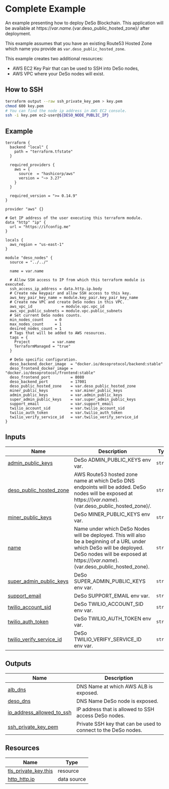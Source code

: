 # Complete Example

An example presenting how to deploy DeSo Blockchain. This application will be available at https://${var.name}.${var.deso_public_hosted_zone}/ after deployment.

This example assumes that you have an existing Route53 Hosted Zone which name you provide as `var.deso_public_hosted_zone`.

This example creates two additional resources:

- AWS EC2 Key Pair that can be used to SSH into DeSo nodes,
- AWS VPC where your DeSo nodes will exist.

## How to SSH

```bash
terraform output --raw ssh_private_key_pem > key.pem
chmod 600 key.pem
# You can find the node ip address in AWS EC2 console.
ssh -i key.pem ec2-user@${DESO_NODE_PUBLIC_IP}
```

<!-- BEGIN_TF_DOCS -->
## Example

```hcl
terraform {
  backend "local" {
    path = "terraform.tfstate"
  }

  required_providers {
    aws = {
      source  = "hashicorp/aws"
      version = "~> 3.27"
    }
  }

  required_version = ">= 0.14.9"
}

provider "aws" {}

# Get IP address of the user executing this terraform module.
data "http" "ip" {
  url = "https://ifconfig.me"
}

locals {
  aws_region = "us-east-1"
}

module "deso_nodes" {
  source = "../../"

  name = var.name

  # Allow SSH access to IP from which this terraform module is executed.
  ssh_access_ip_address = data.http.ip.body
  # Create new keypair and allow SSH access to this key.
  aws_key_pair_key_name = module.key_pair.key_pair_key_name
  # Create new VPC and create DeSo nodes in this VPC.
  aws_vpc_id             = module.vpc.vpc_id
  aws_vpc_public_subnets = module.vpc.public_subnets
  # Set current DeSo nodes counts.
  min_nodes_count     = 0
  max_nodes_count     = 1
  desired_nodes_count = 1
  # Tags that will be added to AWS resources.
  tags = {
    Project          = var.name
    TerraformManaged = "true"
  }

  # DeSo specific configuration.
  deso_backend_docker_image  = "docker.io/desoprotocol/backend:stable"
  deso_frontend_docker_image = "docker.io/desoprotocol/frontend:stable"
  deso_frontend_port         = 8080
  deso_backend_port          = 17001
  deso_public_hosted_zone    = var.deso_public_hosted_zone
  miner_public_keys          = var.miner_public_keys
  admin_public_keys          = var.admin_public_keys
  super_admin_public_keys    = var.super_admin_public_keys
  support_email              = var.support_email
  twilio_account_sid         = var.twilio_account_sid
  twilio_auth_token          = var.twilio_auth_token
  twilio_verify_service_id   = var.twilio_verify_service_id
}
```

## Inputs

| Name | Description | Type | Default | Required |
|------|-------------|------|---------|:--------:|
| <a name="input_admin_public_keys"></a> [admin\_public\_keys](#input\_admin\_public\_keys) | DeSo ADMIN\_PUBLIC\_KEYS env var. | `string` | `""` | no |
| <a name="input_deso_public_hosted_zone"></a> [deso\_public\_hosted\_zone](#input\_deso\_public\_hosted\_zone) | AWS Route53 hosted zone name at which DeSo DNS endpoints will be added. DeSo nodes will be exposed at https://$(var.name).$(var.deso_public_hosted_zone)/. | `string` | n/a | yes |
| <a name="input_miner_public_keys"></a> [miner\_public\_keys](#input\_miner\_public\_keys) | DeSo MINER\_PUBLIC\_KEYS env var. | `string` | `""` | no |
| <a name="input_name"></a> [name](#input\_name) | Name under which DeSo Nodes will be deployed. This will also be a beginning of a URL under which DeSo will be deployed. DeSo nodes will be exposed at https://$(var.name).$(var.deso_public_hosted_zone). | `string` | `"deso-nodes"` | no |
| <a name="input_super_admin_public_keys"></a> [super\_admin\_public\_keys](#input\_super\_admin\_public\_keys) | DeSo SUPER\_ADMIN\_PUBLIC\_KEYS env var. | `string` | `""` | no |
| <a name="input_support_email"></a> [support\_email](#input\_support\_email) | DeSo SUPPORT\_EMAIL env var. | `string` | n/a | yes |
| <a name="input_twilio_account_sid"></a> [twilio\_account\_sid](#input\_twilio\_account\_sid) | DeSo TWILIO\_ACCOUNT\_SID env var. | `string` | `""` | no |
| <a name="input_twilio_auth_token"></a> [twilio\_auth\_token](#input\_twilio\_auth\_token) | DeSo TWILIO\_AUTH\_TOKEN env var. | `string` | `""` | no |
| <a name="input_twilio_verify_service_id"></a> [twilio\_verify\_service\_id](#input\_twilio\_verify\_service\_id) | DeSo TWILIO\_VERIFY\_SERVICE\_ID env var. | `string` | `""` | no |

## Outputs

| Name | Description |
|------|-------------|
| <a name="output_alb_dns"></a> [alb\_dns](#output\_alb\_dns) | DNS Name at which AWS ALB is exposed. |
| <a name="output_deso_dns"></a> [deso\_dns](#output\_deso\_dns) | DNS Name DeSo node is exposed. |
| <a name="output_ip_address_allowed_to_ssh"></a> [ip\_address\_allowed\_to\_ssh](#output\_ip\_address\_allowed\_to\_ssh) | IP address that is allowed to SSH access DeSo nodes. |
| <a name="output_ssh_private_key_pem"></a> [ssh\_private\_key\_pem](#output\_ssh\_private\_key\_pem) | Private SSH key that can be used to connect to the DeSo nodes. |

## Resources

| Name | Type |
|------|------|
| [tls_private_key.this](https://registry.terraform.io/providers/hashicorp/tls/latest/docs/resources/private_key) | resource |
| [http_http.ip](https://registry.terraform.io/providers/hashicorp/http/latest/docs/data-sources/http) | data source |
<!-- END_TF_DOCS -->